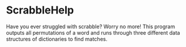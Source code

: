 # ScrabbleHelp

Have you ever struggled with scrabble? Worry no more! This program outputs all permutations of a word and runs through three different data structures of dictionaries to find matches. 
